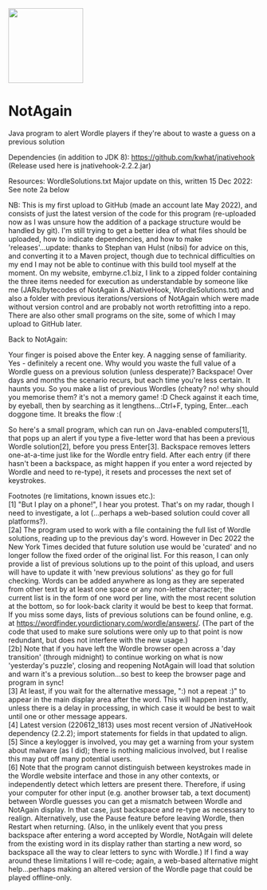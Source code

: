 <img src="https://repository-images.githubusercontent.com/502362189/ebc76028-4668-43b3-8b72-e4d9a3250bd7" width="150">

# NotAgain

Java program to alert Wordle players if they're about to waste a guess on a previous solution

Dependencies (in addition to JDK 8): https://github.com/kwhat/jnativehook
(Release used here is jnativehook-2.2.2.jar)

Resources: WordleSolutions.txt
Major update on this, written 15 Dec 2022: See note 2a below


NB: This is my first upload to GitHub (made an account late May 2022), and consists of just the latest version of the code for this program (re-uploaded now as I was unsure how the addition of a package structure would be handled by git). I'm still trying to get a better idea of what files should be uploaded, how to indicate dependencies, and how to make 'releases'...update: thanks to Stephan van Hulst (nibsi) for advice on this, and converting it to a Maven project, though due to technical difficulties on my end I may not be able to continue with this build tool myself at the moment. On my website, embyrne.c1.biz, I link to a zipped folder containing the three items needed for execution as understandable by someone like me (JARs/bytecodes of NotAgain & JNativeHook, WordleSolutions.txt) and also a folder with previous iterations/versions of NotAgain which were made without version control and are probably not worth retrofitting into a repo. There are also other small programs on the site, some of which I may upload to GitHub later.

Back to NotAgain:

Your finger is poised above the Enter key. A nagging sense of familiarity. Yes - definitely a recent one. Why would you waste the full value of a Wordle guess on a previous solution (unless desperate)? Backspace! Over days and months the scenario recurs, but each time you're less certain. It haunts you. So you make a list of previous Wordles (cheaty? no! why should you memorise them? it's not a memory game! :D Check against it each time, by eyeball, then by searching as it lengthens...Ctrl+F, typing, Enter...each doggone time. It breaks the flow :(

So here's a small program, which can run on Java-enabled computers[1], that pops up an alert if you type a five-letter word that has been a previous Wordle solution[2], before you press Enter[3]. Backspace removes letters one-at-a-time just like for the Wordle entry field. After each entry (if there hasn't been a backspace, as might happen if you enter a word rejected by Wordle and need to re-type), it resets and processes the next set of keystrokes.

Footnotes (re limitations, known issues etc.):<br>
[1] "But I play on a phone!", I hear you protest. That's on my radar, though I need to investigate, a lot (...perhaps a web-based solution could cover all platforms?).<br>
[2a] The program used to work with a file containing the full list of Wordle solutions, reading up to the previous day's word. However in Dec 2022 the New York Times decided that future solution use would be 'curated' and no longer follow the fixed order of the original list. For this reason, I can only provide a list of previous solutions up to the point of this upload, and users will have to update it with 'new previous solutions' as they go for full checking. Words can be added anywhere as long as they are seperated from other text by at least one space or any non-letter character; the current list is in the form of one word per line, with the most recent solution at the bottom, so for look-back clarity it would be best to keep that format. If you miss some days, lists of previous solutions can be found online, e.g. at https://wordfinder.yourdictionary.com/wordle/answers/. (The part of the code that used to make sure solutions were only up to that point is now redundant, but does not interfere with the new usage.)<br>
[2b] Note that if you have left the Wordle browser open across a 'day transition' (through midnight) to continue working on what is now 'yesterday's puzzle', closing and reopening NotAgain will load that solution and warn it's a previous solution...so best to keep the browser page and program in sync!<br>
[3] At least, if you wait for the alternative message, ":) not a repeat :)" to appear in the main display area after the word. This will happen instantly, unless there is a delay in processing, in which case it would be best to wait until one or other message appears.<br>
[4] Latest version (220612_1813) uses most recent version of JNativeHook dependency (2.2.2); import statements for fields in that updated to align.<br>
[5] Since a keylogger is involved, you may get a warning from your system about malware (as I did); there is nothing malicious involved, but I realise this may put off many potential users.<br>
[6] Note that the program cannot distinguish between keystrokes made in the Wordle website interface and those in any other contexts, or independently detect which letters are present there. Therefore, if using your computer for other input (e.g. another browser tab, a text document) between Wordle guesses you can get a mismatch between Wordle and NotAgain display. In that case, just backspace and re-type as necessary to realign. Alternatively, use the Pause feature before leaving Wordle, then Restart when returning. (Also, in the unlikely event that you press backspace after entering a word accepted by Wordle, NotAgain will delete from the existing word in its display rather than starting a new word, so backspace all the way to clear letters to sync with Wordle.) If I find a way around these limitations I will re-code; again, a web-based alternative might help...perhaps making an altered version of the Wordle page that could be played offline-only.
